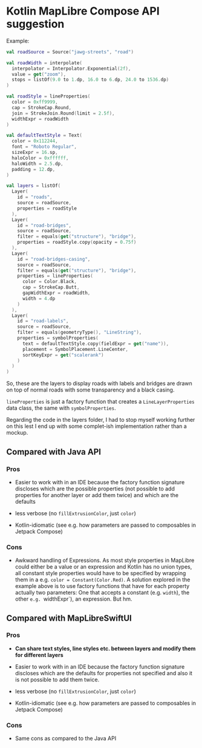# Kotlin MapLibre Compose API suggestion

Example:
```kotlin
val roadSource = Source("jawg-streets", "road")

val roadWidth = interpolate(
  interpolator = Interpolator.Exponential(2f),
  value = get("zoom"),
  stops = listOf(9.0 to 1.dp, 16.0 to 6.dp, 24.0 to 1536.dp)
)

val roadStyle = lineProperties(
  color = 0xff9999,
  cap = StrokeCap.Round,
  join = StrokeJoin.Round(limit = 2.5f),
  widthExpr = roadWidth
)

val defaultTextStyle = Text(
  color = 0x112244,
  font = "Roboto Regular",
  sizeExpr = 16.sp,
  haloColor = 0xffffff,
  haloWidth = 2.5.dp,
  padding = 12.dp,
)

val layers = listOf(
  Layer(
    id = "roads",
    source = roadSource,
    properties = roadStyle
  ),
  Layer(
    id = "road-bridges",
    source = roadSource,
    filter = equals(get("structure"), "bridge"),
    properties = roadStyle.copy(opacity = 0.75f)
  ),
  Layer(
    id = "road-bridges-casing",
    source = roadSource,
    filter = equals(get("structure"), "bridge"),
    properties = lineProperties(
      color = Color.Black,
      cap = StrokeCap.Butt,
      gapWidthExpr = roadWidth,
      width = 4.dp
    )
  ),
  Layer(
    id = "road-labels",
    source = roadSource,
    filter = equals(geometryType(), "LineString"),
    properties = symbolProperties(
      text = defaultTextStyle.copy(fieldExpr = get("name")),
      placement = SymbolPlacement.LineCenter,
      sortKeyExpr = get("scalerank")
    )
  )
)
```

So, these are the layers to display roads with labels and bridges are drawn on top of normal roads
with some transparency and a black casing.

`lineProperties` is just a factory function that creates a `LineLayerProperties` data class, the
same with `symbolProperties`.

Regarding the code in the layers folder, I had to stop myself working further on this lest I end up
with some complet-ish implementation rather than a mockup.

## Compared with Java API

### Pros

- Easier to work with in an IDE because the factory function signature discloses which are the 
  possible properties (not possible to add properties for another layer or add them twice) and
  which are the defaults

- less verbose (no `fillExtrusionColor`, just `color`)

- Kotlin-idiomatic (see e.g. how parameters are passed to composables in Jetpack Compose)

### Cons

- Awkward handling of Expressions. As most style properties in MapLibre could either be a 
  value or an expression and Kotlin has no union types, all constant style properties would have to be 
  specified by wrapping them in a  e.g. `color = Constant(Color.Red)`.
  A solution explored in the example above is to use factory functions that have for each property
  actually two parameters: One that accepts a constant (e.g. `width`), the other `e.g. `widthExpr`), an expression. But hm.

## Compared with MapLibreSwiftUI

### Pros

- **Can share text styles, line styles etc. between layers and modify them for different layers**

- Easier to work with in an IDE because the factory function signature discloses which are the 
  defaults for properties not specified and also it is not possible to add them twice.

- less verbose (no `fillExtrusionColor`, just `color`)

- Kotlin-idiomatic (see e.g. how parameters are passed to composables in Jetpack Compose)

### Cons

- Same cons as compared to the Java API
